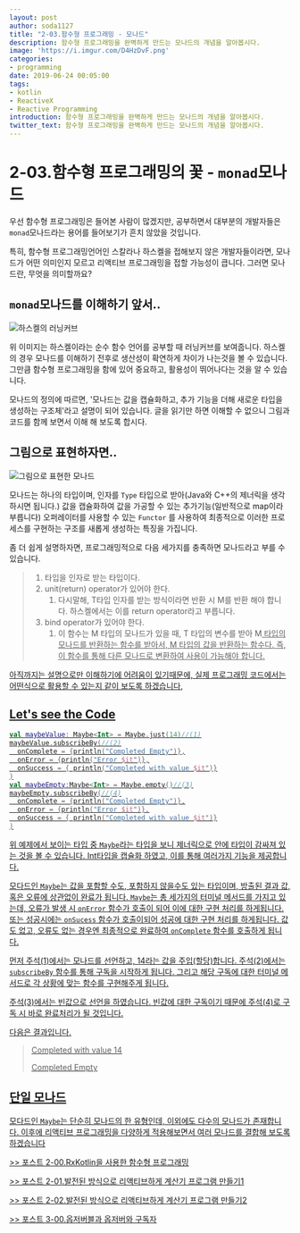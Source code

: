 ```yaml
---
layout: post
author: soda1127
title: "2-03.함수형 프로그래밍 - 모나드"
description: 함수형 프로그래밍을 완벽하게 만드는 모나드의 개념을 알아봅시다.
image: 'https://i.imgur.com/D4HzDvF.png'
categories:
- programming
date: 2019-06-24 00:05:00
tags:
- kotlin
- ReactiveX
- Reactive Programming
introduction: 함수형 프로그래밍을 완벽하게 만드는 모나드의 개념을 알아봅시다.
twitter_text: 함수형 프로그래밍을 완벽하게 만드는 모나드의 개념을 알아봅시다.
---
```


# 2-03.함수형 프로그래밍의 꽃 - `monad`모나드

우선 함수형 프로그래밍은 들어본 사람이 많겠지만, 공부하면서 대부분의 개발자들은 `monad`모나드라는 용어를 들어보기가 흔치 않았을 것입니다. 

특히, 함수형 프로그래밍언어인 스칼라나 하스켈을 접해보지 않은 개발자들이라면, 모나드가 어떤 의미인지 모르고 리액티브 프로그래밍을 접할 가능성이 큽니다. 그러면 모나드란, 무엇을 의미할까요?



## `monad`모나드를 이해하기 앞서..

![하스켈의 러닝커브](https://i.imgur.com/7eL89gx.png)



위 이미지는 하스켈이라는 순수 함수 언어를 공부할 때 러닝커브를 보여줍니다. 하스켈의 경우 모나드를 이해하기 전후로 생산성이 확연하게 차이가 나는것을 볼 수 있습니다. 그만큼 함수형 프로그래밍을 함에 있어 중요하고, 활용성이 뛰어나다는 것을 알 수 있습니다.

모나드의 정의에 따르면, '모나드는 값을 캡슐화하고, 추가 기능을 더해 새로운 타입을 생성하는 구조체'라고 설명이 되어 있습니다. 글을 읽기만 하면 이해할 수 없으니 그림과 코드를 함께 보면서 이해 해 보도록 합시다.



## 그림으로 표현하자면..

![그림으로 표현한 모나드](https://i.imgur.com/d5Y9CQv.png)

모나드는 하나의 타입이며, 인자를 `Type` 타입으로 받아(Java와 C++의 제너릭을 생각하시면 됩니다.) 값을 캡슐화하여 값을 가공할 수 있는 추가기능(일반적으로 map이라 부릅니다) 오퍼레이터를 사용할 수 있는 `Functor` 를 사용하여 최종적으로 이러한 프로세스를 구현하는 구조를 새롭게 생성하는 특징을 가집니다.

좀 더 쉽게 설명하자면, 프로그래밍적으로 다음 세가지를 충족하면 모나드라고 부를 수 있습니다.

> 1. 타입을 인자로 받는 타입이다.
> 2. unit(return) operator가 있어야 한다.
>    1. 다시말해, T타입 인자를 받는 방식이라면 반환 시 M<T>를 반환 해야 합니다. 하스켈에서는 이를 return operator라고 부릅니다.
> 3. bind operator가 있어야 한다.
>    1. 이 함수는 M<T> 타입의 모나드가 있을 때, T 타입의 변수를 받아 M<U> 타입의 모나드를 반환하는 함수를 받아서, M<U> 타입의 값을 반환하는 함수다. 즉, 이 함수를 통해 다른 모나드로 변환하여 사용이 가능해야 합니다.

아직까지는 설명으로만 이해하기에 어려움이 있기때문에, 실제 프로그래밍 코드에서는 어떤식으로 활용할 수 있는지 같이 보도록 하겠습니다,

## Let's see the Code

```kotlin
val maybeValue: Maybe<Int> = Maybe.just(14)//(1)
maybeValue.subscribeBy(//(2)
  onComplete = {println("Completed Empty")},
  onError = {println("Error $it")},
  onSuccess = { println("Completed with value $it")}
)
val maybeEmpty:Maybe<Int> = Maybe.empty()//(3)
maybeEmpty.subscribeBy(//(4)
  onComplete = {println("Completed Empty")},
  onError = {println("Error $it")},
  onSuccess = { println("Completed with value $it")}
)
```

위 예제에서 보이는 타입 중 `Maybe`라는 타입을 보니 제너릭으로 안에 타입이 감싸져 있는 것을 볼 수 있습니다. Int타입을 캡슐화 하였고, 이를 통해 여러가지 기능을 제공합니다. 

모다드인  `Maybe`는 값을 포함할 수도, 포함하지 않을수도 있는 타입이며, 방출된 결과 값, 혹은 오류에 상관없이 완료가 됩니다. `Maybe`는 총 세가지의 터미널 메서드를 가지고 있는데, 오류가 발생 시 `onError` 함수가 호출이 되어 이에 대한 구현 처리를 하게됩니다. 또는 성공시에는 `onSucess` 함수가 호출이되어 성공에 대한 구현 처리를 하게됩니다. 값도 없고, 오류도 없는 경우엔 최종적으로 완료하여 `onComplete` 함수를 호출하게 됩니다. 

먼저 주석(1)에서는 모나드를 선언하고, 14라는 값을 주입(할당)합니다. 주석(2)에서는 `subscribeBy` 함수를 통해 구독을 시작하게 됩니다. 그리고 해당 구독에 대한 터미널 메서드로 각 상황에 맞는 함수를 구현해주게 됩니다.

주석(3)에서는 빈값으로 선언을 하였습니다. 빈값에 대한 구독이기 때문에 주석(4)로 구독 시 바로 완료처리가 될 것입니다.

다음은 결과입니다.

> Completed with value 14
>
> Completed Empty

## 단일 모나드

모다드인  `Maybe`는 단순히 모나드의 한 유형인데, 이외에도 다수의 모나드가 존재합니다. 이후에 리액티브 프로그래밍을 다양하게 적용해보면서 여러 모나드를 결합해 보도록 하겠습니다



[>> 포스트 2-00.RxKotlin을 사용한 함수형 프로그래밍](https://soda1127.github.io/reactive-programming-with-rxkotlin)

[>> 포스트 2-01.발전된 방식으로 리액티브하게 계산기 프로그램 만들기1](https://soda1127.github.io/reactive-calculator-project-2-1/)

[>> 포스트 2-02.발전된 방식으로 리액티브하게 계산기 프로그램 만들기2](https://soda1127.github.io/reactive-calculator-project-2-2/)

[>> 포스트 3-00.옵저버블과 옵저버와 구독자](https://soda1127.github.io/observables-observers-subjects/)

